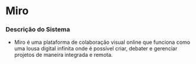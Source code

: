 # Miro

### Descrição do Sistema

- Miro é uma plataforma de colaboração visual online que funciona como uma lousa digital infinita onde é possível criar, debater e gerenciar projetos de maneira integrada e remota.